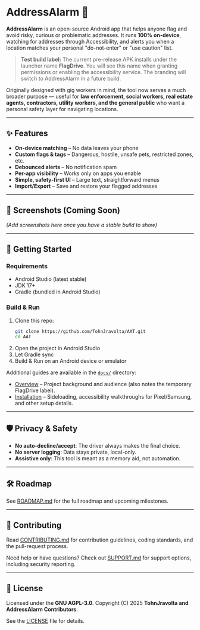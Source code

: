 # AddressAlarm 🚨

**AddressAlarm** is an open-source Android app that helps anyone flag and avoid risky, curious or problematic addresses.
It runs **100% on-device**, watching for addresses through Accessibility, and alerts you when a location matches your personal "do-not-enter" or "use caution" list.

> **Test build label:** The current pre-release APK installs under the launcher name **FlagDrive**. You will see this name when granting permissions or enabling the accessibility service. The branding will switch to AddressAlarm in a future build.

Originally designed with gig workers in mind, the tool now serves a much broader purpose — useful for **law enforcement, social workers, real estate agents, contractors, utility workers, and the general public** who want a personal safety layer for navigating locations.

---

## ✨ Features

- **On-device matching** – No data leaves your phone
- **Custom flags & tags** – Dangerous, hostile, unsafe pets, restricted zones, etc.
- **Debounced alerts** – No notification spam
- **Per-app visibility** – Works only on apps you enable
- **Simple, safety-first UI** – Large text, straightforward menus
- **Import/Export** – Save and restore your flagged addresses

---

## 📱 Screenshots (Coming Soon)
*(Add screenshots here once you have a stable build to show)*

---

## 🚀 Getting Started

### Requirements
- Android Studio (latest stable)
- JDK 17+
- Gradle (bundled in Android Studio)

### Build & Run
1. Clone this repo:
   ```bash
   git clone https://github.com/TohnJravolta/AAT.git
   cd AAT
   ```
2. Open the project in Android Studio
3. Let Gradle sync
4. Build & Run on an Android device or emulator

Additional guides are available in the [`docs/`](docs) directory:
- [Overview](docs/OVERVIEW.md) – Project background and audience (also notes the temporary FlagDrive label).
- [Installation](docs/INSTALLATION.md) – Sideloading, accessibility walkthroughs for Pixel/Samsung, and other setup details.

---

## 🛡️ Privacy & Safety

- **No auto-decline/accept**: The driver always makes the final choice.
- **No server logging**: Data stays private, local-only.
- **Assistive only**: This tool is meant as a memory aid, not automation.

---

## 🛠 Roadmap

See [ROADMAP.md](ROADMAP.md) for the full roadmap and upcoming milestones.

---

## 🤝 Contributing

Read [CONTRIBUTING.md](CONTRIBUTING.md) for contribution guidelines, coding standards, and the pull-request process.

Need help or have questions? Check out [SUPPORT.md](SUPPORT.md) for support options, including security reporting.

---

## 📜 License

Licensed under the **GNU AGPL-3.0**.
Copyright (C) 2025 **TohnJravolta and AddressAlarm Contributors**.

See the [LICENSE](LICENSE) file for details.
